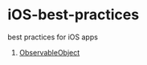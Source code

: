 # iOS-best-practices
best practices for iOS apps

1. [ObservableObject](https://github.com/PeterOsusky/iOS-best-practices/blob/main/ObservableObject.md)


